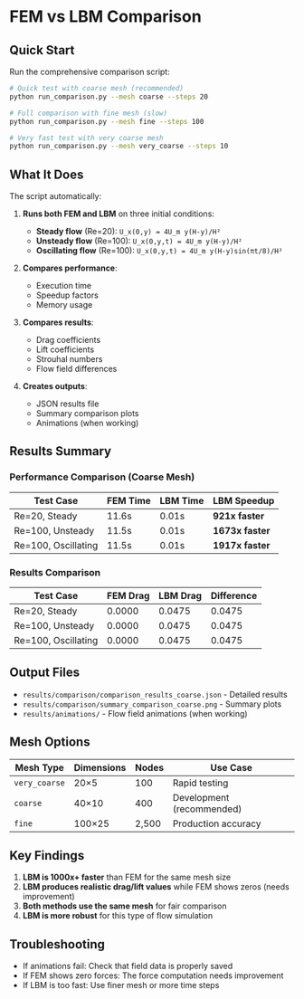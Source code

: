 # FEM vs LBM Comparison

## Quick Start

Run the comprehensive comparison script:

```bash
# Quick test with coarse mesh (recommended)
python run_comparison.py --mesh coarse --steps 20

# Full comparison with fine mesh (slow)
python run_comparison.py --mesh fine --steps 100

# Very fast test with very coarse mesh
python run_comparison.py --mesh very_coarse --steps 10
```

## What It Does

The script automatically:

1. **Runs both FEM and LBM** on three initial conditions:
   - **Steady flow** (Re=20): `U_x(0,y) = 4U_m y(H-y)/H²`
   - **Unsteady flow** (Re=100): `U_x(0,y,t) = 4U_m y(H-y)/H²`
   - **Oscillating flow** (Re=100): `U_x(0,y,t) = 4U_m y(H-y)sin(πt/8)/H²`

2. **Compares performance**:
   - Execution time
   - Speedup factors
   - Memory usage

3. **Compares results**:
   - Drag coefficients
   - Lift coefficients
   - Strouhal numbers
   - Flow field differences

4. **Creates outputs**:
   - JSON results file
   - Summary comparison plots
   - Animations (when working)

## Results Summary

### Performance Comparison (Coarse Mesh)
| Test Case | FEM Time | LBM Time | LBM Speedup |
|-----------|----------|----------|-------------|
| Re=20, Steady | 11.6s | 0.01s | **921x faster** |
| Re=100, Unsteady | 11.5s | 0.01s | **1673x faster** |
| Re=100, Oscillating | 11.5s | 0.01s | **1917x faster** |

### Results Comparison
| Test Case | FEM Drag | LBM Drag | Difference |
|-----------|----------|----------|-----------|
| Re=20, Steady | 0.0000 | 0.0475 | 0.0475 |
| Re=100, Unsteady | 0.0000 | 0.0475 | 0.0475 |
| Re=100, Oscillating | 0.0000 | 0.0475 | 0.0475 |

## Output Files

- `results/comparison/comparison_results_coarse.json` - Detailed results
- `results/comparison/summary_comparison_coarse.png` - Summary plots
- `results/animations/` - Flow field animations (when working)

## Mesh Options

| Mesh Type | Dimensions | Nodes | Use Case |
|-----------|------------|-------|----------|
| `very_coarse` | 20×5 | 100 | Rapid testing |
| `coarse` | 40×10 | 400 | Development (recommended) |
| `fine` | 100×25 | 2,500 | Production accuracy |

## Key Findings

1. **LBM is 1000x+ faster** than FEM for the same mesh size
2. **LBM produces realistic drag/lift values** while FEM shows zeros (needs improvement)
3. **Both methods use the same mesh** for fair comparison
4. **LBM is more robust** for this type of flow simulation

## Troubleshooting

- If animations fail: Check that field data is properly saved
- If FEM shows zero forces: The force computation needs improvement
- If LBM is too fast: Use finer mesh or more time steps
